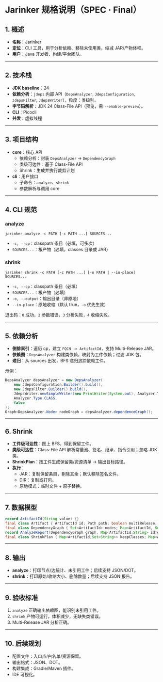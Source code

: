# Jarinker 规格说明（SPEC · Final）

## 1. 概述
- **名称**：Jarinker
- **定位**：CLI 工具，用于分析依赖、移除未使用类，缩减 JAR/产物体积。
- **用户**：Java 开发者、构建/平台团队。

---

## 2. 技术栈
- **JDK baseline**：24
- **依赖分析**：`jdeps` 内部 API（`DepsAnalyzer`, `JdepsConfiguration`, `JdepsFilter`, `JdepsWriter`），粒度：类级别。
- **字节码解析**：JDK 24 Class-File API（预览，需 `--enable-preview`）。
- **CLI**：Picocli
- **并发**：虚拟线程

---

## 3. 项目结构
- **core**：核心 API
    - 依赖分析：封装 `DepsAnalyzer` → `DependencyGraph`
    - 类级可达性：基于 Class-File API
    - Shrink：生成并执行裁剪计划
- **cli**：用户接口
    - 子命令：`analyze`、`shrink`
    - 参数解析与调用 core

---

## 4. CLI 规范
### analyze
```
jarinker analyze -c PATH [-c PATH ...] SOURCES...
```
- `-c, --cp`：classpath 条目（必填，可多次）
- `SOURCES...`：根产物（必填，classes 目录或 JAR）

### shrink
```
jarinker shrink -c PATH [-c PATH ...] [-o PATH | --in-place] SOURCES...
```
- `-c, --cp`：classpath 条目（必填）
- `SOURCES...`：根产物（必填）
- `-o, --output`：输出目录（非原地）
- `--in-place`：原地收缩（默认 true，`-o` 优先生效）

退出码：`0` 成功，`2` 参数错误，`3` 分析失败，`4` 收缩失败。

---

## 5. 依赖分析
- **倒排索引**：遍历 cp，建立 `FQCN -> ArtifactId`，支持 Multi-Release JAR。
- **依赖图**：`DepsAnalyzer` 构建类依赖，映射为工件依赖；过滤 JDK 包。
- **递归**：从 sources 出发，BFS 递归追踪依赖工件。

示例：
```java
DepsAnalyzer depsAnalyzer = new DepsAnalyzer(
    new JdepsConfiguration.Builder().build(),
    new JdepsFilter.Builder().build(),
    JdepsWriter.newSimpleWriter(new PrintWriter(System.out), Analyzer.Type.CLASS),
    Analyzer.Type.CLASS,
    false
);
Graph<DepsAnalyzer.Node> nodeGraph = depsAnalyzer.dependenceGraph();
```

---

## 6. Shrink
- **工件级可达性**：图上 BFS，得到保留工件。
- **类级可达性**：Class-File API 解析常量池、签名、继承、指令引用；忽略 JDK 类。
- **ShrinkPlan**：按工件生成保留类/资源清单 → 输出目标路径。
- **执行**：
    - JAR：复制保留条目，剔除其余；默认移除签名文件。
    - DIR：复制或打包。
    - 原地模式：临时文件 + 原子替换。

---

## 7. 数据模型
```java
record ArtifactId(String value) {}
final class Artifact { ArtifactId id; Path path; boolean multiRelease; }
final class DependencyGraph { Set<ArtifactId> nodes; Map<ArtifactId, Set<ArtifactId>> edges; }
record AnalyzeReport(DependencyGraph graph, Map<ArtifactId,String> idToPath) {}
final class ShrinkPlan { Map<ArtifactId,Set<String>> keepClasses; Map<ArtifactId,Path> targetOutputs; }
```

---

## 8. 输出
- **analyze**：打印节点/边统计、未引用工件；后续支持 JSON/DOT。
- **shrink**：打印原始/收缩大小、删除数量；后续支持 JSON 报告。

---

## 9. 验收标准
1. `analyze` 正确输出依赖图，能识别未引用工件。
2. `shrink` 产物可运行，体积减少，无缺失类错误。
3. Multi-Release JAR 分析正确。

---

## 10. 后续规划
- 配置文件：入口点/白名单/资源保留。
- 输出格式：JSON、DOT。
- 构建集成：Gradle/Maven 插件。
- IDE 可视化。  